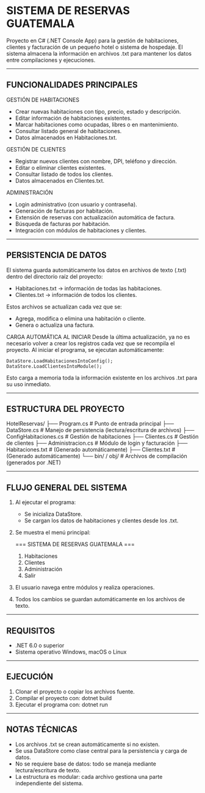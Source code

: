 SISTEMA DE RESERVAS GUATEMALA
================================

Proyecto en C# (.NET Console App) para la gestión de habitaciones, clientes y facturación
de un pequeño hotel o sistema de hospedaje. El sistema almacena la información en archivos
.txt para mantener los datos entre compilaciones y ejecuciones.



------------------------------------------------------------
FUNCIONALIDADES PRINCIPALES
------------------------------------------------------------

GESTIÓN DE HABITACIONES
- Crear nuevas habitaciones con tipo, precio, estado y descripción.
- Editar información de habitaciones existentes.
- Marcar habitaciones como ocupadas, libres o en mantenimiento.
- Consultar listado general de habitaciones.
- Datos almacenados en Habitaciones.txt.

GESTIÓN DE CLIENTES
- Registrar nuevos clientes con nombre, DPI, teléfono y dirección.
- Editar o eliminar clientes existentes.
- Consultar listado de todos los clientes.
- Datos almacenados en Clientes.txt.

ADMINISTRACIÓN
- Login administrativo (con usuario y contraseña).
- Generación de facturas por habitación.
- Extensión de reservas con actualización automática de factura.
- Búsqueda de facturas por habitación.
- Integración con módulos de habitaciones y clientes.



------------------------------------------------------------
PERSISTENCIA DE DATOS
------------------------------------------------------------

El sistema guarda automáticamente los datos en archivos de texto (.txt) dentro del directorio raíz del proyecto:

- Habitaciones.txt → información de todas las habitaciones.
- Clientes.txt → información de todos los clientes.

Estos archivos se actualizan cada vez que se:
- Agrega, modifica o elimina una habitación o cliente.
- Genera o actualiza una factura.

CARGA AUTOMÁTICA AL INICIAR
Desde la última actualización, ya no es necesario volver a crear los registros cada vez que se recompila el proyecto.
Al iniciar el programa, se ejecutan automáticamente:

    DataStore.LoadHabitacionesIntoConfig();
    DataStore.LoadClientesIntoModule();

Esto carga a memoria toda la información existente en los archivos .txt para su uso inmediato.



------------------------------------------------------------
ESTRUCTURA DEL PROYECTO
------------------------------------------------------------

HotelReservas/
├── Program.cs              # Punto de entrada principal
├── DataStore.cs            # Manejo de persistencia (lectura/escritura de archivos)
├── ConfigHabitaciones.cs   # Gestión de habitaciones
├── Clientes.cs             # Gestión de clientes
├── Administracion.cs       # Módulo de login y facturación
├── Habitaciones.txt        # (Generado automáticamente)
├── Clientes.txt            # (Generado automáticamente)
└── bin/ / obj/             # Archivos de compilación (generados por .NET)



------------------------------------------------------------
FLUJO GENERAL DEL SISTEMA
------------------------------------------------------------

1. Al ejecutar el programa:
   - Se inicializa DataStore.
   - Se cargan los datos de habitaciones y clientes desde los .txt.
2. Se muestra el menú principal:

   === SISTEMA DE RESERVAS GUATEMALA ===
   1) Habitaciones
   2) Clientes
   3) Administración
   0) Salir

3. El usuario navega entre módulos y realiza operaciones.
4. Todos los cambios se guardan automáticamente en los archivos de texto.



------------------------------------------------------------
REQUISITOS
------------------------------------------------------------

- .NET 6.0 o superior
- Sistema operativo Windows, macOS o Linux



------------------------------------------------------------
EJECUCIÓN
------------------------------------------------------------

1. Clonar el proyecto o copiar los archivos fuente.
2. Compilar el proyecto con:
   dotnet build
3. Ejecutar el programa con:
   dotnet run



------------------------------------------------------------
NOTAS TÉCNICAS
------------------------------------------------------------

- Los archivos .txt se crean automáticamente si no existen.
- Se usa DataStore como clase central para la persistencia y carga de datos.
- No se requiere base de datos: todo se maneja mediante lectura/escritura de texto.
- La estructura es modular: cada archivo gestiona una parte independiente del sistema.

